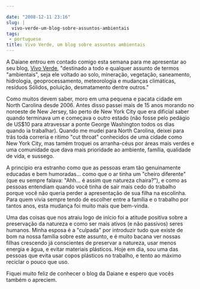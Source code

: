```yaml
---

date: "2008-12-11 23:16"
slug: |
  vivo-verde-um-blog-sobre-assuntos-ambientais
tags:
 - portuguese
title: Vivo Verde, um blog sobre assuntos ambientais
---
```


A Daiane entrou em contado comigo esta semana para me apresentar ao seu
blog, [Vivo Verde](http://vivoverde.blogspot.com/), "destinado a todo e
qualquer assunto de termos "ambientais", seja ele voltado ao solo,
mineração, vegetação, saneamento, hidrologia, geoprocessamento,
meteorologia e mudanças climáticas, resíduos Sólidos, poluição,
desmatamento dentre outros."

Como muitos devem saber, moro em uma pequena e pacata cidade em North
Carolina desde 2006. Antes disso passei mais de 15 anos morando no
noroeste de New Jersey, tão perto de New York City que era dificial
saber quando terminava um e começava o outro estado (não fosse pelo
pedágio de US\$10 para atravessar a ponte George Washington todos os
dias quando ia trabalhar). Quando me mudei para North Carolina, deixei
para trás toda correria e rítimo "cut throat" conhecidos de uma cidade
como New York City, mas tamém troquei os arranha-céus por áreas mais
verdes e uma comunidade que dava mais prioridade ao ambiente, família,
qualidade de vida, e sussego.

A princípio era estranho como que as pessoas eram tão genuinamente
educadas e bem humoradas... como que o ar tinha um "cheiro diferente"
(que eu sempre falava: "Ahh... é assim que natureza chaira?"), e como as
pessoas entendiam quando você tinha de sair mais cedo do trabalho porque
você não queria perder a apresentação de sua filha na escolinha. Para
quem vivia sempre tendo de escolher entre a família e o trabalho por
tantos anos, esta mudança foi muito mais que bem-vinda.

Uma das coisas que nos atraiu logo de início foi a atitude positiva
sobre a preservação da natureza e como ser mais ativos (e não passivos)
seres humanos. Minha esposa é a "culpada" por introduzir tudo que existe
de bom na nossa família sobre este assunto, e é muito bacana ver nossas
filhas crescendo já conscientes de preservar a natureza, usar menos
energia e água, e evitar materiais plásticos. Hoje em dia, sou uma das
pessoas que evita usar copos plásticos no trabalho, e tento ao máximo
reciclar o pouco que uso.

Fiquei muito feliz de conhecer o blog da Daiane e espero que vocês
também o apreciem.
